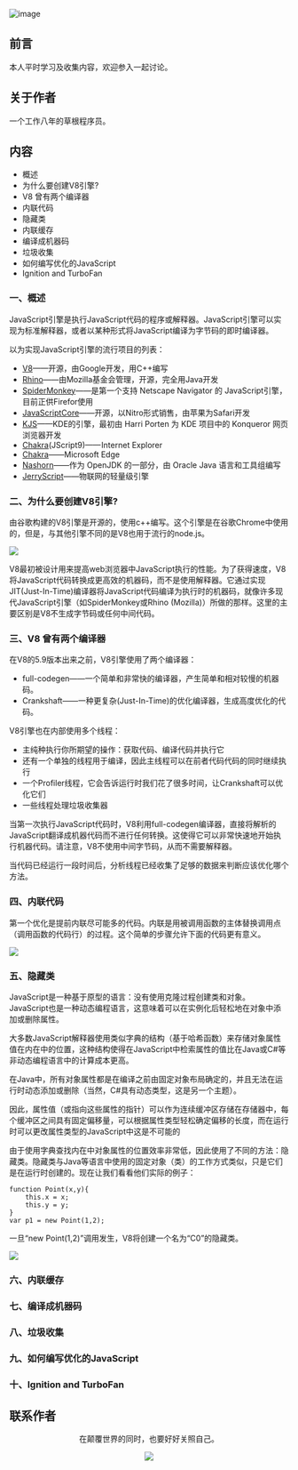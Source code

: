 ![image](../img/timg.jpg)
<br>

## 前言

本人平时学习及收集内容，欢迎参入一起讨论。

## 关于作者

一个工作八年的草根程序员。

## 内容

- 概述
- 为什么要创建V8引擎?
- V8 曾有两个编译器
- 内联代码
- 隐藏类
- 内联缓存
- 编译成机器码
- 垃圾收集
- 如何编写优化的JavaScript
- Ignition and TurboFan

### 一、概述

JavaScript引擎是执行JavaScript代码的程序或解释器。JavaScript引擎可以实现为标准解释器，或者以某种形式将JavaScript编译为字节码的即时编译器。

以为实现JavaScript引擎的流行项目的列表：

- [V8](https://en.wikipedia.org/wiki/V8_%28JavaScript_engine%29)——开源，由Google开发，用C++编写
- [Rhino](https://en.wikipedia.org/wiki/Rhino_%28JavaScript_engine%29)——由Mozilla基金会管理，开源，完全用Java开发
- [SpiderMonkey](https://en.wikipedia.org/wiki/SpiderMonkey)——是第一个支持 Netscape Navigator 的 JavaScript引擎，目前正供Firefor使用
- [JavaScriptCore](https://en.wikipedia.org/wiki/WebKit#JavaScriptCore)——开源，以Nitro形式销售，由苹果为Safari开发
- [KJS](https://en.wikipedia.org/wiki/KJS_%28software%29)——KDE的引擎，最初由 Harri Porten 为 KDE 项目中的 Konqueror 网页浏览器开发
- [Chakra](https://en.wikipedia.org/wiki/Chakra_%28JScript_engine%29)(JScript9)—— Internet Explorer
- [Chakra](https://en.wikipedia.org/wiki/Chakra_%28JavaScript_engine%29)——Microsoft Edge
- [Nashorn](https://en.wikipedia.org/wiki/Nashorn_%28JavaScript_engine%29)——作为 OpenJDK 的一部分，由 Oracle Java 语言和工具组编写
- [JerryScript](https://en.wikipedia.org/wiki/JerryScript)——物联网的轻量级引擎

### 二、为什么要创建V8引擎?

由谷歌构建的V8引擎是开源的，使用c++编写。这个引擎是在谷歌Chrome中使用的，但是，与其他引擎不同的是V8也用于流行的node.js。

![](./img/v8.png)

V8最初被设计用来提高web浏览器中JavaScript执行的性能。为了获得速度，V8将JavaScript代码转换成更高效的机器码，而不是使用解释器。它通过实现JIT(Just-In-Time)编译器将JavaScript代码编译为执行时的机器码，就像许多现代JavaScript引擎（如SpiderMonkey或Rhino (Mozilla)）所做的那样。这里的主要区别是V8不生成字节码或任何中间代码。

### 三、V8 曾有两个编译器

在V8的5.9版本出来之前，V8引擎使用了两个编译器：

- full-codegen——一个简单和非常快的编译器，产生简单和相对较慢的机器码。
- Crankshaft——一种更复杂(Just-In-Time)的优化编译器，生成高度优化的代码。

V8引擎也在内部使用多个线程：

- 主纯种执行你所期望的操作：获取代码、编译代码并执行它
- 还有一个单独的线程用于编译，因此主线程可以在前者代码代码的同时继续执行
- 一个Profiler线程，它会告诉运行时我们花了很多时间，让Crankshaft可以优化它们
- 一些线程处理垃圾收集器

当第一次执行JavaScript代码时，V8利用full-codegen编译器，直接将解析的JavaScript翻译成机器代码而不进行任何转换。这使得它可以非常快速地开始执行机器代码。请注意，V8不使用中间字节码，从而不需要解释器。

当代码已经运行一段时间后，分析线程已经收集了足够的数据来判断应该优化哪个方法。

### 四、内联代码

第一个优化是提前内联尽可能多的代码。内联是用被调用函数的主体替换调用点（调用函数的代码行）的过程。这个简单的步骤允许下面的代码更有意义。

![](./img/run08.png)

### 五、隐藏类

JavaScript是一种基于原型的语言：没有使用克隆过程创建类和对象。JavaScript也是一种动态编程语言，这意味着可以在实例化后轻松地在对象中添加或删除属性。

大多数JavaScript解释器使用类似字典的结构（基于哈希函数）来存储对象属性值在内在中的位置，这种结构使得在JavaScript中检索属性的值比在Java或C#等非动态编程语言中的计算成本更高。

在Java中，所有对象属性都是在编译之前由固定对象布局确定的，并且无法在运行时动态添加或删除（当然，C#具有动态类型，这是另一个主题）。

因此，属性值（或指向这些属性的指针）可以作为连续缓冲区存储在存储器中，每个缓冲区之间具有固定偏移量，可以根据属性类型轻松确定偏移的长度，而在运行时可以更改属性类型的JavaScript中这是不可能的

由于使用字典查找内在中对象属性的位置效率非常低，因此使用了不同的方法：隐藏类。隐藏类与Java等语言中使用的固定对象（类）的工作方式类似，只是它们是在运行时创建的。现在让我们看看他们实际的例子：

```
function Point(x,y){
    this.x = x;
    this.y = y;
}
var p1 = new Point(1,2);

```

一旦“new Point(1,2)”调用发生，V8将创建一个名为“C0”的隐藏类。

![](./img/run09.png)

### 六、内联缓存

### 七、编译成机器码

### 八、垃圾收集

### 九、如何编写优化的JavaScript

### 十、Ignition and TurboFan

## 联系作者

<div align="center">
    <p>
        在颠覆世界的同时，也要好好关照自己。
    </p>
    <img src="../img/contact.png" />
</div>